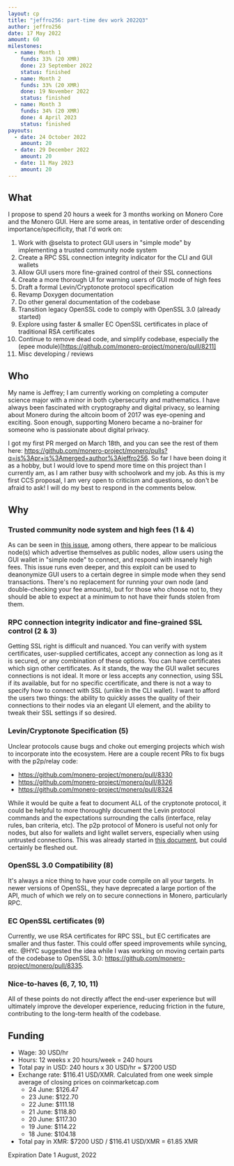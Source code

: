 ```yaml
---
layout: cp
title: "jeffro256: part-time dev work 2022Q3"
author: jeffro256
date: 17 May 2022
amount: 60
milestones:
  - name: Month 1
    funds: 33% (20 XMR)
    done: 23 September 2022
    status: finished
  - name: Month 2
    funds: 33% (20 XMR)
    done: 19 November 2022
    status: finished
  - name: Month 3
    funds: 34% (20 XMR)
    done: 4 April 2023
    status: finished
payouts:
  - date: 24 October 2022
    amount: 20
  - date: 29 December 2022
    amount: 20
  - date: 11 May 2023
    amount: 20
---
```



## What

I propose to spend 20 hours a week for 3 months working on Monero Core and the Monero GUI. Here are some areas, in tentative order of descending importance/specificity, that I'd work on:

1. Work with @selsta to protect GUI users in "simple mode" by implementing a trusted community node system
2. Create a RPC SSL connection integrity indicator for the CLI and GUI wallets
3. Allow GUI users more fine-grained control of their SSL connections
4. Create a more thorough UI for warning users of GUI mode of high fees
5. Draft a formal Levin/Cryptonote protocol specification
6. Revamp Doxygen documentation
7. Do other general documentation of the codebase
8. Transition legacy OpenSSL code to comply with OpenSSL 3.0 (already started)
9. Explore using faster & smaller EC OpenSSL certificates in place of traditional RSA certificates
10. Continue to remove dead code, and simplify codebase, especially the (epee module)[https://github.com/monero-project/monero/pull/8211]
12. Misc developing / reviews

## Who

My name is Jeffrey; I am currently working on completing a computer science major with a minor in both cybersecurity and mathematics. I have always been fascinated with cryptography and digital privacy, so learning about Monero during the altcoin boom of 2017 was eye-opening and exciting. Soon enough, supporting Monero became a no-brainer for someone who is passionate about digital privacy.

I got my first PR merged on March 18th, and you can see the rest of them here: <https://github.com/monero-project/monero/pulls?q=is%3Apr+is%3Amerged+author%3Ajeffro256>. So far I have been doing it as a hobby, but I would love to spend more time on this project than I currently am, as I am rather busy with schoolwork and my job. As this is my first CCS proposal, I am very open to criticism and questions, so don't be afraid to ask! I will do my best to respond in the comments below.

## Why

### Trusted community node system and high fees (1 & 4)

As can be seen in [this issue](https://github.com/monero-project/monero/issues/8298), among others, there appear to be malicious node(s) which advertise themselves as public nodes, allow users using the GUI wallet in "simple node" to connect, and respond with insanely high fees. This issue runs even deeper, and this exploit can be used to deanonymize GUI users to a certain degree in simple mode when they send transactions. There's no replacement for running your own node (and double-checking your fee amounts), but for those who choose not to, they should be able to expect at a minimum to not have their funds stolen from them.

### RPC connection integrity indicator and fine-grained SSL control (2 & 3)

Getting SSL right is difficult and nuanced. You can verify with system certificates, user-supplied certificates, accept any connection as long as it is secured, or any combination of these options. You can have certificates which sign other certificates. As it stands, the way the GUI wallet secures connections is not ideal. It more or less accepts any connection, using SSL if its available, but for no specific ccertificate, and there is not a way to specify how to connect with SSL (unlike in the CLI wallet). I want to afford the users two things: the ability to quickly asses the quality of their connections to their nodes via an elegant UI element, and the ability to tweak their SSL settings if so desired.

### Levin/Cryptonote Specification (5)

Unclear protocols cause bugs and choke out emerging projects which wish to incorporate into the ecosystem. Here are a couple recent PRs to fix bugs with the p2p/relay code:

* <https://github.com/monero-project/monero/pull/8330>
* <https://github.com/monero-project/monero/pull/8326>
* <https://github.com/monero-project/monero/pull/8324>

While it would be quite a feat to document ALL of the cryptonote protocol, it could be helpful to more thoroughly document the Levin protocol commands and the expectations surrounding the calls (interface, relay rules, ban criteria, etc). The p2p protocol of Monero is useful not only for nodes, but also for wallets and light wallet servers, especially when using untrusted connections. This was already started in [this document](https://github.com/monero-project/monero/blob/master/docs/LEVIN_PROTOCOL.md), but could certainly be fleshed out.

### OpenSSL 3.0 Compatibility (8)

It's always a nice thing to have your code compile on all your targets. In newer versions of OpenSSL, they have deprecated a large portion of the API, much of which we rely on to secure connections in Monero, particularly RPC.

### EC OpenSSL certificates (9)

Currently, we use RSA certificates for RPC SSL, but EC certificates are smaller and thus faster. This could offer speed improvements while syncing, etc. @HYC suggested the idea while I was working on moving certain parts of the codebase to OpenSSL 3.0: <https://github.com/monero-project/monero/pull/8335>.

### Nice-to-haves (6, 7, 10, 11)

All of these points do not directly affect the end-user experience but will ultimately improve the developer experience, reducing friction in the future, contributing to the long-term health of the codebase.

## Funding
* Wage: 30 USD/hr
* Hours: 12 weeks x 20 hours/week = 240 hours
* Total pay in USD: 240 hours x 30 USD/hr = $7200 USD
* Exchange rate: $116.41 USD/XMR. Calculated from one week simple average of closing prices on coinmarketcap.com
  * 24 June: $126.47
  * 23 June: $122.70
  * 22 June: $111.18
  * 21 June: $118.80
  * 20 June: $117.30
  * 19 June: $114.22
  * 18 June: $104.18
* Total pay in XMR: $7200 USD / $116.41 USD/XMR = 61.85 XMR

Expiration Date
1 August, 2022

